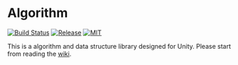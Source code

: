 # Algorithm
[![Build Status](https://travis-ci.org/AvalonAssets/Algorithm.svg?branch=master)](https://travis-ci.org/AvalonAssets/Algorithm)
[![Release](https://img.shields.io/github/release/AvalonAssets/Algorithm.svg)](https://github.com/AvalonAssets/Algorithm/releases)
[![MIT](https://img.shields.io/badge/license-MIT-blue.svg)](https://github.com/AvalonAssets/Algorithm/blob/master/LICENSE)

This is a algorithm and data structure library designed for Unity. Please start from reading the [wiki](https://github.com/AvalonAssets/Algorithm/wiki).